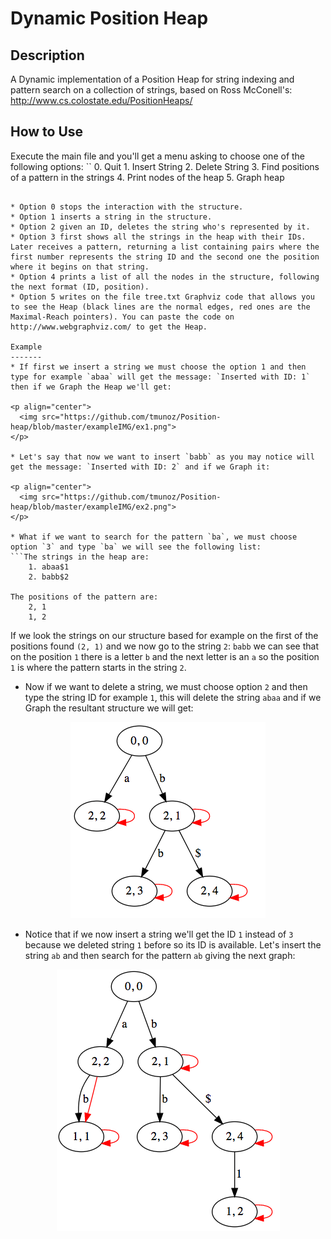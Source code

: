 Dynamic Position Heap
=====================

Description
------------
A Dynamic implementation of a Position Heap for string indexing and pattern search on a collection of strings,
based on Ross McConell's: http://www.cs.colostate.edu/PositionHeaps/

How to Use
-----------
Execute the main file and you'll get a menu asking to choose one of the following options:
``
         0. Quit
         1. Insert String
         2. Delete String
         3. Find positions of a pattern in the strings
         4. Print nodes of the heap
         5. Graph heap
```

* Option 0 stops the interaction with the structure.
* Option 1 inserts a string in the structure.
* Option 2 given an ID, deletes the string who's represented by it.
* Option 3 first shows all the strings in the heap with their IDs. Later receives a pattern, returning a list containing pairs where the first number represents the string ID and the second one the position where it begins on that string.
* Option 4 prints a list of all the nodes in the structure, following the next format (ID, position).
* Option 5 writes on the file tree.txt Graphviz code that allows you to see the Heap (black lines are the normal edges, red ones are the Maximal-Reach pointers). You can paste the code on http://www.webgraphviz.com/ to get the Heap.

Example
-------
* If first we insert a string we must choose the option 1 and then type for example `abaa` will get the message: `Inserted with ID: 1` then if we Graph the Heap we'll get:

<p align="center">
  <img src="https://github.com/tmunoz/Position-heap/blob/master/exampleIMG/ex1.png">
</p>

* Let's say that now we want to insert `babb` as you may notice will get the message: `Inserted with ID: 2` and if we Graph it:

<p align="center">
  <img src="https://github.com/tmunoz/Position-heap/blob/master/exampleIMG/ex2.png">
</p>

* What if we want to search for the pattern `ba`, we must choose option `3` and type `ba` we will see the following list:
```The strings in the heap are:
    1. abaa$1
    2. babb$2

The positions of the pattern are:
    2, 1
    1, 2
```

If we look the strings on our structure based for example on the first of the positions found `(2, 1)` and we now go to the string `2`: `babb` we can see that on the position `1` there is a letter `b` and the next letter is an `a` so the position `1` is where the pattern starts in the string `2`.

* Now if we want to delete a string, we must choose option `2` and then type the string ID for example `1`, this will delete the string `abaa` and if we Graph the resultant structure we will get:

<p align="center">
  <img src="https://github.com/tmunoz/Position-heap/blob/master/exampleIMG/ex3.png">
</p>

* Notice that if we now insert a string we'll get the ID `1` instead of `3` because we deleted string `1` before so its ID is available. Let's insert the string `ab` and then search for the pattern `ab` giving the next graph:

<p align="center">
  <img src="https://github.com/tmunoz/Position-heap/blob/master/exampleIMG/ex4.png">
</p>


